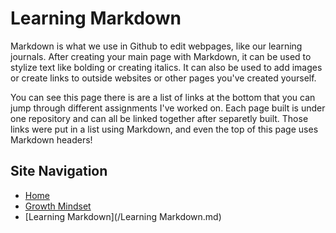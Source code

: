 # Learning Markdown

Markdown is what we use in Github to edit webpages, like our learning journals. After creating your main page with Markdown, it can be used to stylize text like bolding or creating italics. It can also be used to add images or create links to outside websites or other pages you've created yourself. 

You can see this page there is are a list of links at the bottom that you can jump through different assignments I've worked on. Each page built is under one repository and can all be linked together after separetly built. Those links were put in a list using Markdown, and even the top of this page uses Markdown headers!

## Site Navigation
- [Home](/README.md)
- [Growth Mindset](/MarkdownExamples.md)
- [Learning Markdown](/Learning Markdown.md)
